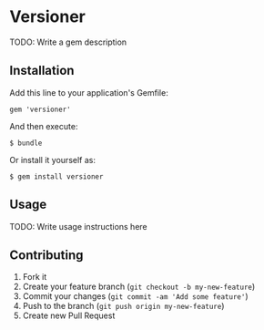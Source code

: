 # Versioner

TODO: Write a gem description

## Installation

Add this line to your application's Gemfile:

    gem 'versioner'

And then execute:

    $ bundle

Or install it yourself as:

    $ gem install versioner

## Usage

TODO: Write usage instructions here

## Contributing

1. Fork it
2. Create your feature branch (`git checkout -b my-new-feature`)
3. Commit your changes (`git commit -am 'Add some feature'`)
4. Push to the branch (`git push origin my-new-feature`)
5. Create new Pull Request
